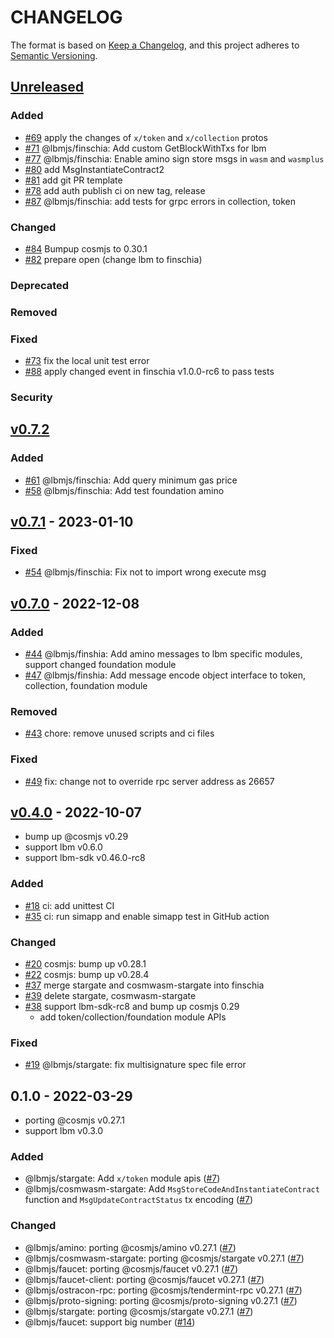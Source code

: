 # CHANGELOG

The format is based on [Keep a Changelog](https://keepachangelog.com/en/1.0.0/),
and this project adheres to
[Semantic Versioning](https://semver.org/spec/v2.0.0.html).

## [Unreleased]

### Added

- [\#69](https://github.com/Finschia/finschia-js/pull/69) apply the changes of
  `x/token` and `x/collection` protos
- [\#71](https://github.com/Finschia/finschia-js/pull/71) @lbmjs/finschia: Add
  custom GetBlockWithTxs for lbm
- [\#77](https://github.com/Finschia/finschia-js/pull/77) @lbmjs/finschia:
  Enable amino sign store msgs in `wasm` and `wasmplus`
- [\#80](https://github.com/Finschia/finschia-js/pull/80) add
  MsgInstantiateContract2
- [\#81](https://github.com/Finschia/finschia-js/pull/81) add git PR template
- [\#78](https://github.com/Finschia/finschia-js/pull/78) add auth publish ci on
  new tag, release
- [\#87](https://github.com/Finschia/finschia-js/pull/87) @lbmjs/finschia: add
  tests for grpc errors in collection, token

### Changed

- [\#84](https://github.com/Finschia/finschia-js/pull/84) Bumpup cosmjs to
  0.30.1
- [\#82](https://github.com/Finschia/finschia-js/pull/82) prepare open (change
  lbm to finschia)

### Deprecated

### Removed

### Fixed

- [\#73](https://github.com/Finschia/finschia-js/pull/73) fix the local unit
  test error
- [\#88](https://github.com/Finschia/finschia-js/pull/88) apply changed event in
  finschia v1.0.0-rc6 to pass tests

### Security

## [v0.7.2]

### Added

- [\#61](https://github.com/Finschia/finschia-js/pull/61) @lbmjs/finschia: Add
  query minimum gas price
- [\#58](https://github.com/Finschia/finschia-js/pull/58) @lbmjs/finschia: Add
  test foundation amino

## [v0.7.1] - 2023-01-10

### Fixed

- [\#54](https://github.com/Finschia/finschia-js/pull/54) @lbmjs/finschia: Fix
  not to import wrong execute msg

## [v0.7.0] - 2022-12-08

### Added

- [\#44](https://github.com/Finschia/finschia-js/pull/44) @lbmjs/finshia: Add
  amino messages to lbm specific modules, support changed foundation module
- [\#47](https://github.com/Finschia/finschia-js/pull/47) @lbmjs/finshia: Add
  message encode object interface to token, collection, foundation module

### Removed

- [\#43](https://github.com/Finschia/finschia-js/pull/43) chore: remove unused
  scripts and ci files

### Fixed

- [\#49](https://github.com/Finschia/finschia-js/pull/49) fix: change not to
  override rpc server address as 26657

## [v0.4.0] - 2022-10-07

- bump up @cosmjs v0.29
- support lbm v0.6.0
- support lbm-sdk v0.46.0-rc8

### Added

- [\#18](https://github.com/Finschia/finschia-js/pull/18) ci: add unittest CI
- [\#35](https://github.com/Finschia/finschia-js/pull/35) ci: run simapp and
  enable simapp test in GitHub action

### Changed

- [\#20](https://github.com/Finschia/finschia-js/pull/20) cosmjs: bump up
  v0.28.1
- [\#22](https://github.com/Finschia/finschia-js/pull/22) cosmjs: bump up
  v0.28.4
- [\#37](https://github.com/Finschia/finschia-js/pull/37) merge stargate and
  cosmwasm-stargate into finschia
- [\#39](https://github.com/Finschia/finschia-js/pull/39) delete stargate,
  cosmwasm-stargate
- [\#38](https://github.com/Finschia/finschia-js/pull/38) support lbm-sdk-rc8
  and bump up cosmjs 0.29
  - add token/collection/foundation module APIs

### Fixed

- [\#19](https://github.com/Finschia/finschia-js/pull/19) @lbmjs/stargate: fix
  multisignature spec file error

## 0.1.0 - 2022-03-29

- porting @cosmjs v0.27.1
- support lbm v0.3.0

### Added

- @lbmjs/stargate: Add `x/token` module apis ([#7])
- @lbmjs/cosmwasm-stargate: Add `MsgStoreCodeAndInstantiateContract` function
  and `MsgUpdateContractStatus` tx encoding ([#7])

### Changed

- @lbmjs/amino: porting @cosmjs/amino v0.27.1 ([#7])
- @lbmjs/cosmwasm-stargate: porting @cosmjs/stargate v0.27.1 ([#7])
- @lbmjs/faucet: porting @cosmjs/faucet v0.27.1 ([#7])
- @lbmjs/faucet-client: porting @cosmjs/faucet v0.27.1 ([#7])
- @lbmjs/ostracon-rpc: porting @cosmjs/tendermint-rpc v0.27.1 ([#7])
- @lbmjs/proto-signing: porting @cosmjs/proto-signing v0.27.1 ([#7])
- @lbmjs/stargate: porting @cosmjs/stargate v0.27.1 ([#7])
- @lbmjs/faucet: support big number ([#14])

[#7]: https://github.com/Finschia/finschia-js/pull/7
[#14]: https://github.com/Finschia/finschia-js/pull/14
[unreleased]: https://github.com/Finschia/finschia-js/compare/v0.7.2...HEAD
[v0.7.2]: https://github.com/Finschia/finschia-js/compare/v0.7.1...v0.7.2
[v0.7.1]: https://github.com/Finschia/finschia-js/compare/v0.7.0...v0.7.1
[v0.7.0]: https://github.com/Finschia/finschia-js/compare/v0.4.0...v0.7.0
[v0.4.0]: https://github.com/Finschia/finschia-js/compare/v0.1.0...v0.4.0
